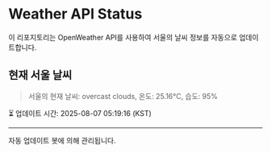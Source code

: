 
# Weather API Status

이 리포지토리는 OpenWeather API를 사용하여 서울의 날씨 정보를 자동으로 업데이트합니다.

## 현재 서울 날씨
> 서울의 현재 날씨: overcast clouds, 온도: 25.16°C, 습도: 95%

⏳ 업데이트 시간: 2025-08-07 05:19:16 (KST)

---
자동 업데이트 봇에 의해 관리됩니다.
